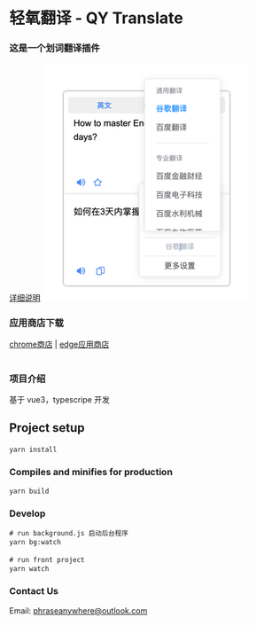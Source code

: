 # 轻氧翻译 - QY Translate

### 这是一个划词翻译插件

[详细说明](https://github.com/Kobshobe/qy_translate/blob/main/docs/Instructions/%E4%BD%BF%E7%94%A8%E8%AF%B4%E6%98%8E(%E7%AE%80%E4%BD%93%E4%B8%AD%E6%96%87).md)
![engine](docs/images/engine.png)

### 应用商店下载
[chrome商店](https://chrome.google.com/webstore/detail/fjldhjdclpmehigldnbgbllchcjdgccc) | [edge应用商店](https://microsoftedge.microsoft.com/addons/detail/%E8%BD%BB%E6%B0%A7%E7%BF%BB%E8%AF%91/gldjnohpkhoipopkgkoepimoaoekhioo)  
&nbsp;

### 项目介绍
基于 vue3，typescripe 开发

## Project setup
```
yarn install
```

### Compiles and minifies for production
```
yarn build
```

### Develop
```
# run background.js 启动后台程序
yarn bg:watch

# run front project
yarn watch
```

### Contact Us
Email: phraseanywhere@outlook.com



